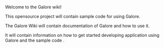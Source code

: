 Welcome to the Galore wiki!

This opensource project will contain sample code for using Galore.

The Galore Wiki will contain documentation of Galore and how to use it.

It will contain information on how to get started developing application using Galore and the sample code .
